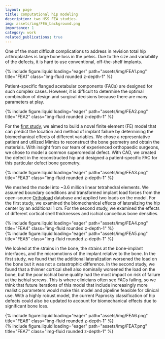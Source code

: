 ```yaml
---
layout: page
title: computational hip modeling
description: two HSS FEA studies.
img: assets/img/FEA_background.png
importance: 1
category: work
related_publications: true
---
```



One of the most difficult complications to address in revision total hip arthroplasties is large bone loss in the pelvis. Due to the size and variability of the defects, it is hard to use conventional, off-the-shelf implants.

<div class="row">
    <div class="col-sm mt-3 mt-md-0">
        {% include figure.liquid loading="eager" path="assets/img/FEA1.png" title="FEA1" class="img-fluid rounded z-depth-1" %}
    </div>
</div>

Patient-specific flanged acetabular components (FACs) are designed for such complex cases. However, it is difficult to determine the optimal combination of design and surgical decisions because there are many parameters at play.
 
<div class="row">
    <div class="col-sm mt-3 mt-md-0">
        {% include figure.liquid loading="eager" path="assets/img/FEA2.png" title="FEA2" class="img-fluid rounded z-depth-1" %}
    </div>
</div>

For the <a href='https://onlinelibrary.wiley.com/doi/10.1002/jor.25864'>first study</a>, we aimed to build a novel finite element (FE) model that can predict the location and method of implant failure by determining the biomechanical effects of different variables. We chose a representative patient and utilized Mimics to reconstruct the bone geometry and obtain the materials. With insight from our team of experienced orthopaedic surgeons, we chose to model a common superomedial defect. With CAD, we created the defect in the reconstructed hip and designed a patient-specific FAC for this particular defect bone geometry.
 
<div class="row">
    <div class="col-sm mt-3 mt-md-0">
        {% include figure.liquid loading="eager" path="assets/img/FEA3.png" title="FEA3" class="img-fluid rounded z-depth-1" %}
    </div>
</div>

We meshed the model into ~3.6 million linear tetrahedral elements. We assumed boundary conditions and transformed implant load forces from the open-source <a href='https://orthoload.com/'>Orthoload</a> database and applied two loads on the model. For the first study, we examined the biomechanical effects of lateralizing the hip center by an additional 1 cm. For the second study, we examined the effects of different cortical shell thicknesses and ischial cancellous bone densities.

<div class="row">
    <div class="col-sm mt-3 mt-md-0">
        {% include figure.liquid loading="eager" path="assets/img/FEA4.png" title="FEA4" class="img-fluid rounded z-depth-1" %}
    </div>
    <div class="col-sm mt-3 mt-md-0">
        {% include figure.liquid loading="eager" path="assets/img/FEA5.png" title="FEA5" class="img-fluid rounded z-depth-1" %}
    </div>
</div>

We looked at the strains in the bone, the strains at the bone-implant interfaces, and the micromotions of the implant relative to the bone. In the first study, we found that the additional lateralization worsened the load on the bone but it was not a catastrophic difference. In the second study, we found that a thinner cortical shell also nominally worsened the load on the bone, but the poor ischial bone quality had the most impact on risk of failure at the ischial screws. This is where clinicians often see FACs failing, so we think that future iterations of this model that include increasingly more realistic parameters would make this model and pipeline feasible for clinical use. With a highly robust model, the current Paprosky classification of hip defects could also be updated to account for biomechanical effects due to significant bone loss.

<div class="row">
    <div class="col-sm mt-3 mt-md-0">
        {% include figure.liquid loading="eager" path="assets/img/FEA6.png" title="FEA6" class="img-fluid rounded z-depth-1" %}
    </div>
    <div class="col-sm mt-3 mt-md-0">
        {% include figure.liquid loading="eager" path="assets/img/FEA7.png" title="FEA7" class="img-fluid rounded z-depth-1" %}
    </div>
</div>


